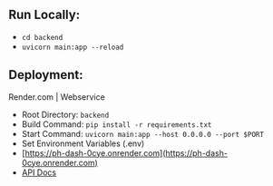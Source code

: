 ## Run Locally:
- `cd backend`
- `uvicorn main:app --reload`

## Deployment:
Render.com | Webservice
- Root Directory: `backend`
- Build Command: `pip install -r requirements.txt`
- Start Command: `uvicorn main:app --host 0.0.0.0 --port $PORT`
- Set Environment Variables (.env)
- [https://ph-dash-0cye.onrender.com](https://ph-dash-0cye.onrender.com)
- [API Docs](https://ph-dash-0cye.onrender.com/docs)